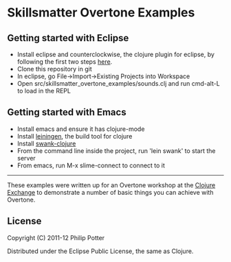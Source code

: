 # Skillsmatter Overtone Examples

## Getting started with Eclipse

* Install eclipse and counterclockwise, the clojure plugin for eclipse, by following the first two steps [here](http://dev.clojure.org/display/doc/Getting+Started+with+Eclipse+and+Counterclockwise).
* Clone this repository in git
* In eclipse, go File->Import->Existing Projects into Workspace
* Open src/skillsmatter_overtone_examples/sounds.clj and run cmd-alt-L to load in the REPL

## Getting started with Emacs

* Install emacs and ensure it has clojure-mode
* Install [leiningen](https://github.com/technomancy/leiningen), the build tool for clojure
* Install [swank-clojure](https://github.com/technomancy/swank-clojure)
* From the command line inside the project, run 'lein swank' to start the server
* From emacs, run M-x slime-connect to connect to it

-------

These examples were written up for an Overtone workshop at the
[Clojure Exchange](http://skillsmatter.com/event/scala/clojure-exchange)
to demonstrate a number of basic things you can achieve with Overtone.

## License

Copyright (C) 2011-12 Philip Potter

Distributed under the Eclipse Public License, the same as Clojure.
